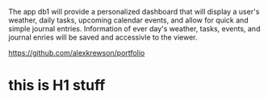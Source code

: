 The app db1 will provide a personalized dashboard that will display a user's weather, daily tasks, upcoming calendar events, and allow for quick and simple journal entries. Information of ever day's weather, tasks, events, and journal enries will be saved and accessivle to the viewer.

https://github.com/alexkrewson/portfolio

<h1>this is H1 stuff</h1>